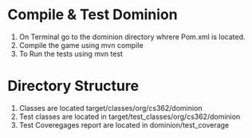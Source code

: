 # Compile & Test Dominion

1) On Terminal go to the dominion directory whrere Pom.xml is located. <br />
2) Compile the game using mvn compile <br />
3) To Run the tests using mvn test <br />

# Directory Structure

1) Classes are located target/classes/org/cs362/dominion <br />
2) Test classes are located in target/test_classes/org/cs362/dominion <br />
3) Test Coveregages report are located in dominion/test_coverage <br />
 



